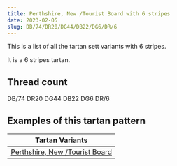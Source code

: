 ```yaml
---
title: Perthshire, New /Tourist Board with 6 stripes
date: 2023-02-05
slug: DB/74/DR20/DG44/DB22/DG6/DR/6
---
```

This is a list of all the tartan sett variants with 6 stripes.

It is a 6 stripes tartan.


## Thread count
DB/74 DR20 DG44 DB22 DG6 DR/6

## Examples of this tartan pattern

| Tartan Variants |
|---------------|
| [Perthshire, New /Tourist Board](/variants/db/74/dr20/dg44/db22/dg6/dr/6-db000050-dg003000-dr800000)||

